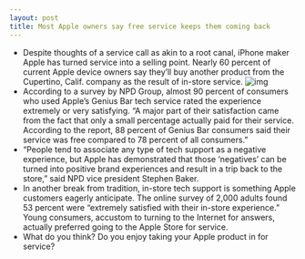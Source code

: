```yaml
---
layout: post
title: Most Apple owners say free service keeps them coming back
---
```

* Despite thoughts of a service call as akin to a root canal, iPhone maker Apple has turned service into a selling point. Nearly 60 percent of current Apple device owners say they’ll buy another product from the Cupertino, Calif. company as the result of in-store service.
![img](http://media.idownloadblog.com/wp-content/uploads/2012/08/Apple-Mac-Genius-TV-Ad.png)
* According to a survey by NPD Group, almost 90 percent of consumers who used Apple’s Genius Bar tech service rated the experience extremely or very satisfying. “A major part of their satisfaction came from the fact that only a small percentage actually paid for their service. According to the report, 88 percent of Genius Bar consumers said their service was free compared to 78 percent of all consumers.”
* “People tend to associate any type of tech support as a negative experience, but Apple has demonstrated that those ‘negatives’ can be turned into positive brand experiences and result in a trip back to the store,” said NPD vice president Stephen Baker.
* In another break from tradition, in-store tech support is something Apple customers eagerly anticipate. The online survey of 2,000 adults found 53 percent were “extremely satisfied with their in-store experience.” Young consumers, accustom to turning to the Internet for answers, actually preferred going to the Apple Store for service.
* What do you think? Do you enjoy taking your Apple product in for service?

